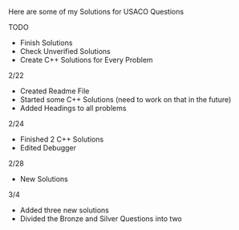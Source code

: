Here are some of my Solutions for USACO Questions

TODO
- Finish Solutions
- Check Unverified Solutions
- Create C++ Solutions for Every Problem


2/22
- Created Readme File
- Started some C++ Solutions (need to work on that in the future)
- Added Headings to all problems

2/24
- Finished 2 C++ Solutions
- Edited Debugger

 2/28
 - New Solutions


3/4
- Added three new solutions
- Divided the Bronze and Silver Questions into two